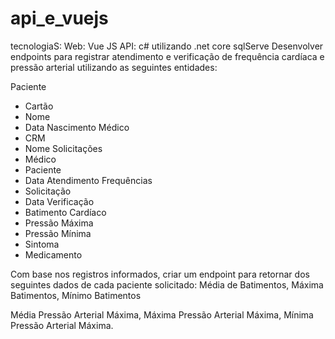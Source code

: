 # api_e_vuejs
tecnologiaS:
    Web: 
        Vue JS
    API:
        c# utilizando .net core
        sqlServe 
Desenvolver endpoints para registrar atendimento e verificação de frequência cardíaca e pressão arterial utilizando as seguintes entidades:

Paciente
- Cartão
- Nome
- Data Nascimento
Médico
- CRM
- Nome
Solicitações
- Médico
- Paciente
- Data Atendimento
Frequências
- Solicitação
- Data Verificação
- Batimento Cardíaco
- Pressão Máxima
- Pressão Mínima
- Sintoma
- Medicamento

Com base nos registros informados, criar um endpoint para retornar dos seguintes dados de cada paciente solicitado:
Média de Batimentos, Máxima Batimentos, Mínimo Batimentos

Média Pressão Arterial Máxima, Máxima Pressão Arterial Máxima, Mínima Pressão Arterial
Máxima.